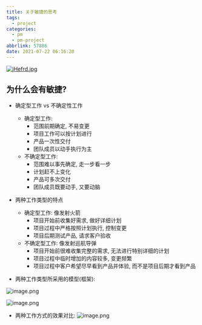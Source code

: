 ```yaml
---
title: 关于敏捷的思考
tags:
  - project
categories:
  - pm
  - pm-project
abbrlink: 57886
date: 2021-07-22 06:16:20
---
```

  
[![jHefrd.jpg](https://s1.ax1x.com/2022/07/19/jHefrd.jpg)](https://imgtu.com/i/jHefrd)

<!--more-->


## 为什么会有敏捷?

- 确定型工作 vs 不确定性工作
  - 确定型工作:
    - 范围前期确定, 不易变更
    - 项目工作可以按计划进行
    - 产品一次性交付
    - 团队成员以动手执行为主
  - 不确定型工作:
    - 范围难以事先确定, 走一步看一步
    - 计划赶不上变化
    - 产品可多次交付
    - 团队成员既要动手, 又要动脑

- 两种工作类型的特点
  - 确定型工作: 像发射火箭
    - 项目开始前收集好需求, 做好详细计划
    - 项目过程中严格按照计划执行, 控制变更
    - 项目后期测试产品, 请求客户验收
  - 不确定型工作: 像发射巡航导弹
    - 项目开始前很难收集完整的需求, 无法进行特别详细的计划
    - 项目过程中临时增加的内容较多, 变更频繁
    - 项目过程中客户希望尽早看到产品并体验, 而不是项目后期才看到产品

- 两种工作类型所采用的模型(框架):

![image.png](https://s2.loli.net/2022/07/20/drIAKRiOwtjmG2V.png)

![image.png](https://s2.loli.net/2022/07/20/L59yoidzprXGAg8.png)

- 两种工作方式的效果对比:
  ![image.png](https://s2.loli.net/2022/07/20/rfPe6OWzZIRmLNa.png)


























